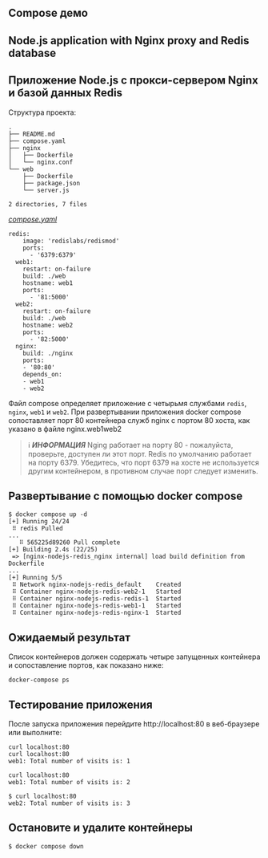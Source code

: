 ## Compose демо

## Node.js application with Nginx proxy and Redis database

## Приложение Node.js с прокси-сервером Nginx и базой данных Redis
Структура проекта:

```
.
├── README.md
├── compose.yaml
├── nginx
│   ├── Dockerfile
│   └── nginx.conf
└── web
    ├── Dockerfile
    ├── package.json
    └── server.js

2 directories, 7 files

```
[_compose.yaml_](compose.yaml)
```
redis:
    image: 'redislabs/redismod'
    ports:
      - '6379:6379'
  web1:
    restart: on-failure
    build: ./web
    hostname: web1
    ports:
      - '81:5000'
  web2:
    restart: on-failure
    build: ./web
    hostname: web2
    ports:
      - '82:5000'
  nginx:
    build: ./nginx
    ports:
    - '80:80'
    depends_on:
    - web1
    - web2
```

Файл compose определяет приложение с четырьмя службами `redis`, `nginx`, `web1` и `web2`. При развертывании приложения docker compose сопоставляет порт 80 контейнера служб nginx с портом 80 хоста, как указано в файле nginx.web1web2

> ℹ️ **_ИНФОРМАЦИЯ_**
> Nging работает на порту 80 - пожалуйста, проверьте, доступен ли этот порт. Redis по умолчанию работает на порту 6379. Убедитесь, что порт 6379 на хосте не используется другим контейнером, в противном случае порт следует изменить.

## Развертывание с помощью docker compose

```
$ docker compose up -d
[+] Running 24/24
 ⠿ redis Pulled                                                                                                                                                                                                                      ...
   ⠿ 565225d89260 Pull complete                                                                                                                                                                                                      
[+] Building 2.4s (22/25)
 => [nginx-nodejs-redis_nginx internal] load build definition from Dockerfile                                                                                                                                                         ...
[+] Running 5/5
 ⠿ Network nginx-nodejs-redis_default    Created                                                                                                                                                                                      
 ⠿ Container nginx-nodejs-redis-web2-1   Started                                                                                                                                                                                      
 ⠿ Container nginx-nodejs-redis-redis-1  Started                                                                                                                                                                                      
 ⠿ Container nginx-nodejs-redis-web1-1   Started                                                                                                                                                                                      
 ⠿ Container nginx-nodejs-redis-nginx-1  Started
```

## Ожидаемый результат
Список контейнеров должен содержать четыре запущенных контейнера и сопоставление портов, как показано ниже:

```
docker-compose ps
```

## Тестирование приложения

После запуска приложения перейдите http://localhost:80 в веб-браузере или выполните:

```
curl localhost:80
curl localhost:80
web1: Total number of visits is: 1
```

```
curl localhost:80
web1: Total number of visits is: 2
```
```
$ curl localhost:80
web2: Total number of visits is: 3
```

## Остановите и удалите контейнеры

```
$ docker compose down
```